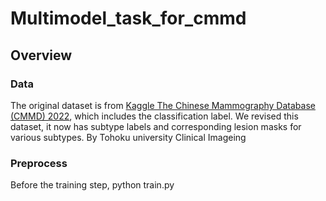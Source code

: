 # Multimodel_task_for_cmmd

## Overview

### Data
The original dataset is from [Kaggle The Chinese Mammography Database (CMMD) 2022](https://www.kaggle.com/datasets/tommyngx/cmmd2022), which includes the classification label. 
We revised this dataset, it now has subtype labels and corresponding lesion masks for various subtypes. By Tohoku university Clinical Imageing

### Preprocess

Before the training step,
    python train.py



